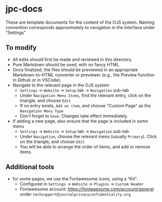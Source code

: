 # jpc-docs

These are template documents for the content of the OJS system. Naming convention corresponds approximately to navigation in the interface under "Settings"

## To modify

- All edits should first be made and reviewed in this directory.
- Pure Markdown should be used, with no fancy HTML.
- Once finalized, the files should be previewed in an appropriate Markdown-to-HTML converter or previewer (e.g., the Preview function in Github or in VSCode).
- Navigate to the relevant page in the OJS system
  - `Settings` -> `Website` -> `Setup` tab -> `Navigation` sub-tab
  - Under `Navigation Menu Items`, find the relevant entry, click on the triangle, and choose `Edit`
  - If no entry exists, `Add an item`, and choose "Custom Page" as the `Navigation Menu Type`
  - Don't forget to `Save`. Changes take effect immediately.
- If adding a new page, also ensure that the page is included in some menu
  - `Settings` -> `Website` -> `Setup` tab -> `Navigation` sub-tab
  - Under `Navigation`, choose the relevant menu (usually `Primary`). Click on the triangle, and choose `Edit`
  - You will be able to arrange the order of items, and add or remove items.

## Additional tools

- for some pages, we use the Fontawesome icons, using a "Kit".
  - Configured in `Settings` -> `Website` -> `Plugins` -> `Custom Header`
  - Fontawesome account: <https://fontawesome.com/account/general> under `techsupport@journalprivacyconfidentiality.org`

